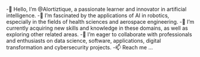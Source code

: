 -👋 Hello, I’m @Alortiztique, a passionate learner and innovator in artificial intelligence.
-👀 I’m fascinated by the applications of AI in robotics, especially in the fields of health sciences and aerospace engineering.
-🌱 I’m currently acquiring new skills and knowledge in these domains, as well as exploring other related areas.
-💞️ I’m eager to collaborate with professionals and enthusiasts on data science, software, applications, digital transformation and cybersecurity projects.
-📫 Reach me ... 

<!---
Alortiztique/Alortiztique is a ✨ special ✨ repository because its `README.md` (this file) appears on your GitHub profile.
You can click the Preview link to take a look at your changes.
--->
